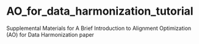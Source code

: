 # AO_for_data_harmonization_tutorial
Supplemental Materials for A Brief Introduction to Alignment Optimization (AO) for Data Harmonization paper
